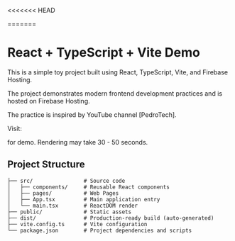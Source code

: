 <<<<<<< HEAD

=======

# React + TypeScript + Vite Demo

This is a simple toy project built using React, TypeScript, Vite, and Firebase Hosting. 

The project demonstrates modern frontend development practices and is hosted on Firebase Hosting.

The practice is inspired by YouTube channel [PedroTech].

Visit: 

for demo. Rendering may take 30 - 50 seconds.



## Project Structure

```plaintext
├── src/                # Source code
│   ├── components/     # Reusable React components
│   ├── pages/          # Web Pages
│   ├── App.tsx         # Main application entry
│   └── main.tsx        # ReactDOM render
├── public/             # Static assets
├── dist/               # Production-ready build (auto-generated)
├── vite.config.ts      # Vite configuration
└── package.json        # Project dependencies and scripts
